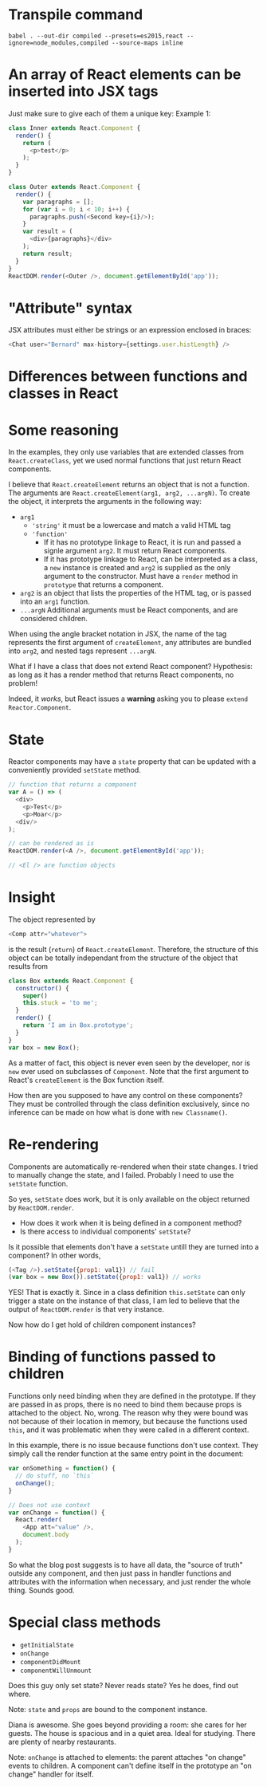 # Transpile command
`babel . --out-dir compiled --presets=es2015,react --ignore=node_modules,compiled --source-maps inline`

# An array of React elements can be inserted into JSX tags
Just make sure to give each of them a unique key:
Example 1:
```js
class Inner extends React.Component {
  render() {
    return (
      <p>test</p>
    );
  }
}

class Outer extends React.Component {
  render() {
    var paragraphs = [];
    for (var i = 0; i < 10; i++) {
      paragraphs.push(<Second key={i}/>);
    }
    var result = (
      <div>{paragraphs}</div>
    );
    return result;
  }
}
ReactDOM.render(<Outer />, document.getElementById('app'));
```

# "Attribute" syntax
JSX attributes must either be strings or an expression enclosed in braces:

```js
<Chat user="Bernard" max-history={settings.user.histLength} />
```

# Differences between functions and classes in React

# Some reasoning
In the examples, they only use variables that are extended classes from `React.createClass`, yet we used normal functions that just return React components.

I believe that `React.createElement` returns an object that is not a function. The arguments are `React.createElement(arg1, arg2, ...argN)`. To create the object, it interprets the arguments in the following way:
* `arg1`
    * `'string'` it must be a lowercase and match a valid HTML tag
    * `'function'`
        * If it has no prototype linkage to React, it is run and passed a signle argument `arg2`. It must return React components.
        * If it has prototype linkage to React, can be interpreted as a class, a `new` instance is created and `arg2` is supplied as the only argument to the constructor. Must have a `render` method in `prototype` that returns a component.
* `arg2` is an object that lists the properties of the HTML tag, or is passed into an `arg1` function.
* `...argN` Additional arguments must be React components, and are considered children.

When using the angle bracket notation in JSX, the name of the tag represents the first argument of `createElement`, any attributes are bundled into `arg2`, and nested tags represent `...argN`.

What if I have a class that does not extend React component? Hypothesis: as long as it has a render method that returns React components, no problem!

Indeed, it *works*, but React issues a **warning** asking you to please `extend` `Reactor.Component`.

# State
Reactor components may have a `state` property that can be updated with a conveniently provided `setState` method.

```js
// function that returns a component
var A = () => (
  <div>
    <p>Test</p>
    <p>Moar</p>
  <div/>
);

// can be rendered as is
ReactDOM.render(<A />, document.getElementById('app'));

// <El /> are function objects
```

# Insight

The object represented by
```js
<Comp attr="whatever">
```
is the result (`return`) of `React.createElement`. Therefore, the structure of this object can be totally independant from the structure of the object that results from
```js
class Box extends React.Component {
  constructor() {
    super()
    this.stuck = 'to me';
  }
  render() {
    return 'I am in Box.prototype';
  }
}
var box = new Box();
```

As a matter of fact, this object is never even seen by the developer, nor is `new` ever used on subclasses of `Component`. Note that the first argument to React's `createElement` is the Box function itself.

How then are you supposed to have any control on these components? They must be controlled through the class definition exclusively, since no inference can be made on how what is done with `new Classname()`.

# Re-rendering

Components are automatically re-rendered when their state changes. I tried to manually change the state, and I failed. Probably I need to use the `setState` function.

So yes, `setState` does work, but it is only available on the object returned by `ReactDOM.render`.
* How does it work when it is being defined in a component method?
* Is there access to individual components' `setState`?

Is it possible that elements don't have a `setState` untill they are turned into a component? In other words,
```js
(<Tag />).setState({prop1: val1}) // fail
(var box = new Box()).setState({prop1: val1}) // works
```

YES! That is exactly it. Since in a class definition `this.setState` can only trigger a state on the instance of that class, I am led to believe that the output of `ReactDOM.render` is that very instance.

Now how do I get hold of children component instances?

# Binding of functions passed to children

Functions only need binding when they are defined in the prototype. If they are passed in as props, there is no need to bind them because props is attached to the object. No, wrong. The reason why they were bound was not because of their location in memory, but because the functions used `this`, and it was problematic when they were called in  a different context.

In this example, there is no issue because functions don't use context. They simply call the render function at the same entry point in the document:

```js
var onSomething = function() {
  // do stuff, no `this`
  onChange();
}

// Does not use context
var onChange = function() {
  React.render(
    <App att="value" />,
    document.body
  );
}
```
So what the blog post suggests is to have all data, the "source of truth" outside any component, and then just pass in handler functions and attributes with the information when necessary, and just render the whole thing. Sounds good.

# Special class methods

* `getInitialState`
* `onChange`
* `componentDidMount`
* `componentWillUnmount`

Does this guy only set state? Never reads state? Yes he does, find out where.

Note: `state` and `props` are bound to the component instance.

Diana is awesome. She goes beyond providing a room: she cares for her guests. The house is spacious and in a quiet area. Ideal for studying. There are plenty of nearby restaurants.

Note: `onChange` is attached to elements: the parent attaches "on change" events to children. A component can't define itself in the prototype an "on change" handler for itself.
